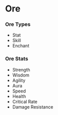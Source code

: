 # Ore

### Ore Types <a href="#_2zy6wqs2dabt" id="_2zy6wqs2dabt"></a>

* Stat
* Skill
* Enchant

### Ore Stats <a href="#_a43hrmw70cpw" id="_a43hrmw70cpw"></a>

* Strength
* Wisdom
* Agility
* Aura
* Speed
* Health
* Critical Rate
* Damage Resistance
